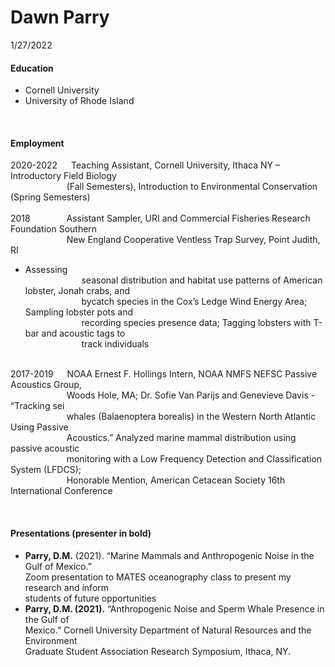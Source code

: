 Dawn Parry
================
1/27/2022

#### Education

-   Cornell University
-   University of Rhode Island

<br>

#### Employment

2020-2022   Teaching Assistant, Cornell University, Ithaca NY –
Introductory Field Biology  
          (Fall Semesters), Introduction to Environmental Conservation
(Spring Semesters)  
<br> 2018       Assistant Sampler, URI and Commercial Fisheries Research
Foundation Southern  
          New England Cooperative Ventless Trap Survey, Point Judith, RI
- Assessing  
          seasonal distribution and habitat use patterns of American
lobster, Jonah crabs, and  
          bycatch species in the Cox’s Ledge Wind Energy Area; Sampling
lobster pots and  
          recording species presence data; Tagging lobsters with T-bar
and acoustic tags to  
          track individuals

<br> 2017-2019   NOAA Ernest F. Hollings Intern, NOAA NMFS NEFSC Passive
Acoustics Group,  
          Woods Hole, MA; Dr. Sofie Van Parijs and Genevieve Davis -
“Tracking sei  
          whales (Balaenoptera borealis) in the Western North Atlantic
Using Passive  
          Acoustics.” Analyzed marine mammal distribution using passive
acoustic  
          monitoring with a Low Frequency Detection and Classification
System (LFDCS);  
          Honorable Mention, American Cetacean Society 16th
International Conference

<br>

#### Presentations (presenter in bold)

-   **Parry, D.M.** (2021). “Marine Mammals and Anthropogenic Noise in
    the Gulf of Mexico.”  
    Zoom presentation to MATES oceanography class to present my research
    and inform  
    students of future opportunities
-   **Parry, D.M. (2021).** “Anthropogenic Noise and Sperm Whale
    Presence in the Gulf of  
    Mexico.” Cornell University Department of Natural Resources and the
    Environment  
    Graduate Student Association Research Symposium, Ithaca, NY.

